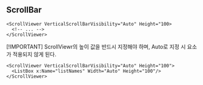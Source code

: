 
## ScrollBar
```xaml
<ScrollViewer VerticalScrollBarVisibility="Auto" Height="100>
  <!-- ... -->
</ScrollViewer>
```

[!IMPORTANT]
ScrollViewr의 높이 값을 반드시 지정해야 하며, Auto로 지정 시 요소가 적용되지 않게 된다.

```xaml
<ScrollViewer VerticalScrollBarVisibility="Auto" Height="100">
  <ListBox x:Name="listNames" Width="Auto" Height="100"/>
</ScrollViewer>
```
